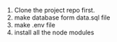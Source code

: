 1. Clone the project repo first.
2. make database form data.sql file
3. make .env file
4. install all the node modules
